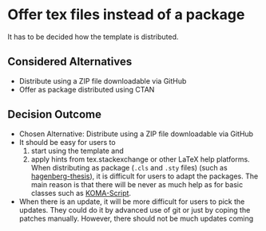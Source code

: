 # Offer tex files instead of a package

It has to be decided how the template is distributed.

## Considered Alternatives

* Distribute using a ZIP file downloadable via GitHub
* Offer as package distributed using CTAN

## Decision Outcome

* Chosen Alternative: Distribute using a ZIP file downloadable via GitHub
* It should be easy for users to
  1) start using the template and
  2) apply hints from tex.stackexchange or other LaTeX help platforms.
  When distributing as package (`.cls` and `.sty` files) (such as [hagenberg-thesis](https://ctan.org/pkg/hagenberg-thesis)), it is difficult for users to adapt the packages.
  The main reason is that there will be never as much help as for basic classes such as [KOMA-Script](https://www.komascript.de/).
* When there is an update, it will be more difficult for users to pick the updates.
  They could do it by advanced use of git or just by coping the patches manually.
  However, there should not be much updates coming
